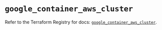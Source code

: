 # `google_container_aws_cluster`

Refer to the Terraform Registry for docs: [`google_container_aws_cluster`](https://registry.terraform.io/providers/hashicorp/google/6.12.0/docs/resources/container_aws_cluster).
